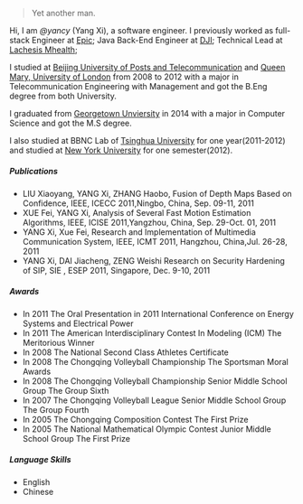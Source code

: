 

> Yet another man.


Hi, I am *@yancy* (Yang Xi), a software engineer. I previously worked as full-stack Engineer at [Epic](https://www.epic.com/); Java Back-End Engineer at [DJI](https://www.dji.com/); Technical Lead at [Lachesis Mhealth](http://www.lachesis-mh.com);

I studied at [Beijing University of Posts and Telecommunication](https://en.wikipedia.org/wiki/Beijing_University_of_Posts_and_Telecommunications) and [Queen Mary, University of London](https://en.wikipedia.org/wiki/Queen_Mary_University_of_London) from 2008 to 2012 with a major in Telecommunication Engineering with Management and got the B.Eng degree from both University.

I graduated from [Georgetown Unviersity](https://en.wikipedia.org/wiki/Georgetown_University) in 2014 with a major in Computer Science and got the M.S degree.

I also studied at BBNC Lab of [Tsinghua University](https://en.wikipedia.org/wiki/Tsinghua_University) for one year(2011-2012) and studied at [New York University](https://en.wikipedia.org/wiki/New_York_University) for one semester(2012).

##### Publications

- LIU Xiaoyang, YANG Xi, ZHANG Haobo, Fusion of Depth Maps Based on Confidence,  IEEE, ICECC 2011,Ningbo, China, Sep. 09-11, 2011 
- XUE Fei, YANG Xi, Analysis of Several Fast Motion Estimation Algorithms,  IEEE, ICISE 2011,Yangzhou, China, Sep. 29-Oct. 01, 2011
- YANG Xi, Xue Fei, Research and Implementation of Multimedia Communication System, IEEE, ICMT 2011, Hangzhou, China,Jul. 26-28, 2011
- YANG Xi, DAI Jiacheng, ZENG Weishi Research on Security Hardening of SIP, SIE , ESEP 2011, Singapore, Dec. 9-10, 2011 

##### Awards

- In 2011 The Oral Presentation in 2011 International Conference on Energy Systems and Electrical Power 
- In 2011 The American Interdisciplinary Contest In Modeling (ICM) The Meritorious Winner
- In 2008 The National Second Class Athletes Certificate 
- In 2008 The Chongqing Volleyball Championship The Sportsman Moral Awards 
- In 2008 The Chongqing Volleyball Championship Senior Middle School Group The Group Sixth 
- In 2007 The Chongqing Volleyball League Senior Middle School Group The Group Fourth 
- In 2005 The Chongqing Composition Contest The First Prize 
- In 2005 The National Mathematical Olympic Contest Junior Middle School Group The First Prize

##### Language Skills
- English
- Chinese
